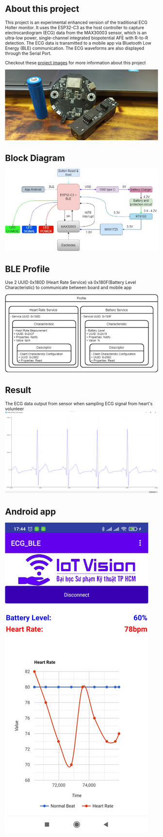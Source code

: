 # About this project

This project is an experimental enhanced version of the traditional ECG Holter monitor. It uses the ESP32-C3 as the host controller to capture electrocardiogram (ECG) data from the MAX30003 sensor, which is an ultra-low power, single-channel integrated biopotential AFE with R-to-R detection. The ECG data is transmitted to a mobile app via Bluetooth Low Energy (BLE) communication. The ECG waveforms are also displayed through the Serial Port.

Checkout these [project images](https://drive.google.com/drive/u/0/folders/1xQeitq_eIvYn59nXbosOhv8x5txErQTd) for more information about this project

![](/Image/CompleteBoard.jpg)


# Block Diagram

![](/Image/CacKhoiGiaoTiep_V2.jpg)

# BLE Profile
Use 2 UUID 0x180D (Heart Rate Service) và 0x180F(Battery Level Characteristic) to communicate between board and mobile app

![](/Image/BLE_GATT_DataStructure%20(1).jpg)

# Result

The ECG data output from sensor when sampling ECG signal from heart's volunteer
![](/Image/ECG_Graph12.png)
# Android app

![](/Image/app.jpg)



